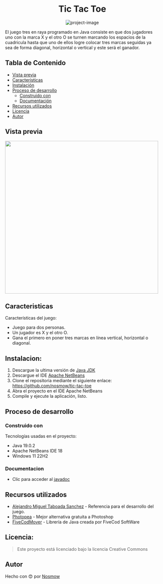 <h1 align="center" id="title">Tic Tac Toe</h1>

<p align="center"><img src="https://socialify.git.ci/nosmow/tic-tac-toe/image?forks=1&issues=1&language=1&name=1&owner=1&pattern=Solid&stargazers=1&theme=Auto" alt="project-image"></p>

<p id="description">El juego tres en raya programado en Java consiste en que dos jugadores uno con la marca X y el otro O se turnen marcando los espacios de la cuadricula hasta que uno de ellos logre colocar tres marcas seguidas ya sea de forma diagonal, horizontal o vertical y este será el ganador.</p>

## Tabla de Contenido

- [Vista previa](#vista-previa)
- [Características](#caracteristicas)
- [Instalación](#instalacion)
- [Proceso de desarrollo](#proceso-de-desarrollo)
  - [Construido con](#construido-con)
  - [Documentación](#documentacion)
- [Recursos utilizados](#recursos-utilizados)
- [Licencia](#licencia)
- [Autor](#autor)

## Vista previa

<img height="500px" src="https://media.giphy.com/media/v1.Y2lkPTc5MGI3NjExdG50emVzMmt5a2syNDVrcTJ6d2t1bjE0Nm83ZW50YmVqeHRheHhjZyZlcD12MV9pbnRlcm5hbF9naWZfYnlfaWQmY3Q9Zw/7ZvyLWtVrhlVubDIlv/giphy.gif"/>



## Caracteristicas

Características del juego:

*   Juego para dos personas.
*   Un jugador es X y el otro O.
*   Gana el primero en poner tres marcas en línea vertical, horizontal o diagonal.

## Instalacion:

1. Descargue la ultima versión de [Java JDK](https://www.oracle.com/java/technologies/downloads/)
2. Descargue el IDE [Apache NetBeans](https://netbeans.apache.org/download/index.html)
3. Clone el repositoria mediante el siguiente enlace: https://github.com/nosmow/tic-tac-toe
4. Abra el proyecto en el IDE Apache NetBeans
5. Compile y ejecute la aplicación, listo.

## Proceso de desarrollo
### Construido con

Tecnologías usadas en el proyecto:

*   Java 19.0.2
*   Apache NetBeans IDE 18
*   Windows 11 22H2

### Documentacion

*   Clic para acceder al [javadoc](https://github.com/nosmow/tic-tac-toe/tree/main/dist/javadoc)

## Recursos utilizados

* [Alejandro Miguel Taboada Sanchez](https://www.youtube.com/@ProgramacionATS) - Referencia para el desarrollo del juego.
* [Photopea](https://www.photopea.com/) - Mejor alternativa gratuita a Photoshop
* [FiveCodMover](https://mega.nz/file/guhw1IRD#LFa8hjhACXqsgoJRdlwux-KaOu6Hc0_wlJwkL4R4kd4) - Librería de Java creada por FiveCod SoftWare

## Licencia:

> Este proyecto está licenciado bajo la licencia Creative Commons

## Autor

Hecho con 😍 por [Nosmow](https://www.linkedin.com/in/nosmow)
